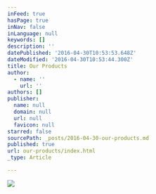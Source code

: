 ```yaml
---
inFeed: true
hasPage: true
inNav: false
inLanguage: null
keywords: []
description: ''
datePublished: '2016-04-30T10:53:53.648Z'
dateModified: '2016-04-30T10:53:44.300Z'
title: Our Products
author:
  - name: ''
    url: ''
authors: []
publisher:
  name: null
  domain: null
  url: null
  favicon: null
starred: false
sourcePath: _posts/2016-04-30-our-products.md
published: true
url: our-products/index.html
_type: Article

---
```

![](https://the-grid-user-content.s3-us-west-2.amazonaws.com/1063de69-a591-458b-9665-420f02452b64.jpg)